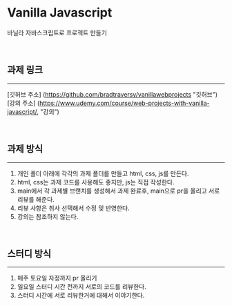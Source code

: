 # Vanilla Javascript

바닐라 자바스크립트로 프로젝트 만들기

<br>

## 과제 링크

<hr />

[깃허브 주소] (https://github.com/bradtraversy/vanillawebprojects "깃허브") <br>
[강의 주소] (https://www.udemy.com/course/web-projects-with-vanilla-javascript/, "강의")

<br>

## 과제 방식

<hr />

1. 개인 폴더 아래에 각각의 과제 폴더를 만들고 html, css, js를 만든다.
2. html, css는 과제 코드를 사용해도 좋지만, js는 직접 작성한다.
3. main에서 각 과제별 브랜치를 생성해서 과제 완료후, main으로 pr을 올리고 서로 리뷰를 해준다.
4. 리뷰 사항은 취사 선택해서 수정 및 반영한다.
5. 강의는 참조하지 않는다.

<br>

## 스터디 방식

<hr />

1. 매주 토요일 자정까지 pr 올리기
2. 일요일 스터디 시간 전까지 서로의 코드를 리뷰한다.
3. 스터디 시간에 서로 리뷰한거에 대해서 이야기한다.
